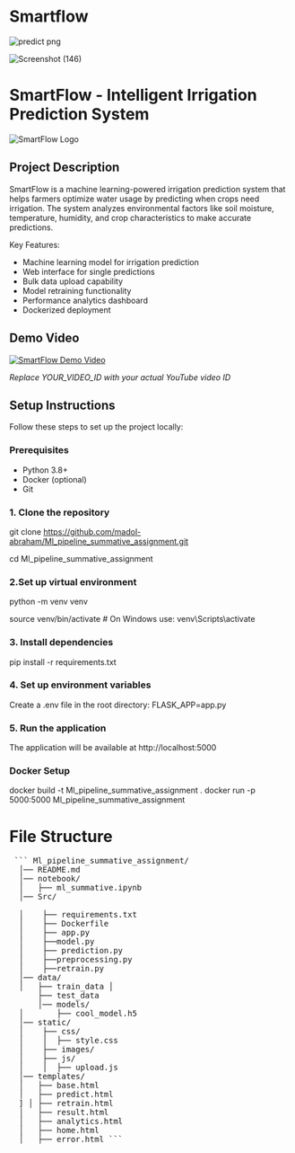 # Smartflow





![predict png](https://github.com/user-attachments/assets/85b8bb14-7f82-4a16-b702-6bdcc8095938)

![Screenshot (146)](https://github.com/user-attachments/assets/ed0207e0-e396-4e60-9807-ddb8e78aeb86)







# SmartFlow - Intelligent Irrigation Prediction System

![SmartFlow Logo](static/images/logo.png) <!-- Add your logo if available -->

## Project Description

SmartFlow is a machine learning-powered irrigation prediction system that helps farmers optimize water usage by predicting when crops need irrigation. The system analyzes environmental factors like soil moisture, temperature, humidity, and crop characteristics to make accurate predictions.

Key Features:
- Machine learning model for irrigation prediction
- Web interface for single predictions
- Bulk data upload capability
- Model retraining functionality
- Performance analytics dashboard
- Dockerized deployment

## Demo Video

[![SmartFlow Demo Video](https://img.youtube.com/vi/YOUR_VIDEO_ID/0.jpg)](https://www.youtube.com/watch?v=YOUR_VIDEO_ID)

*Replace YOUR_VIDEO_ID with your actual YouTube video ID*


## Setup Instructions

Follow these steps to set up the project locally:

### Prerequisites

- Python 3.8+
- Docker (optional)
- Git

### 1. Clone the repository

git clone https://github.com/madol-abraham/Ml_pipeline_summative_assignment.git

cd Ml_pipeline_summative_assignment 

### 2.Set up virtual environment
python -m venv venv

source venv/bin/activate  # On Windows use: venv\Scripts\activate

### 3. Install dependencies

pip install -r requirements.txt

### 4. Set up environment variables

Create a .env file in the root directory:
FLASK_APP=app.py

### 5. Run the application

The application will be available at http://localhost:5000

### Docker Setup

docker build -t Ml_pipeline_summative_assignment .
docker run -p 5000:5000 Ml_pipeline_summative_assignment



# File Structure

<pre> ``` Ml_pipeline_summative_assignment/
  │── README.md
  │── notebook/ 
  │   ├── ml_summative.ipynb 
  │── Src/ 
  
  │    ├── requirements.txt
  │    ├── Dockerfile 
  │    ├── app.py 
  │    ├──model.py 
  │    ├── prediction.py 
  │    ├──preprocessing.py 
  │    ├──retrain.py
  │── data/ 
  │   ├── train_data │
      ├── test_data 
      │── models/
  │       ├── cool_model.h5
  │── static/
  │    ├── css/ 
  │    │  ├── style.css 
  │    ├── images/ 
  │    ├── js/ 
  │    │  ├── upload.js
  │── templates/ 
  │   ├── base.html 
  │   ├── predict.html
  ] │ ├── retrain.html 
  │   ├── result.html
  │   ├── analytics.html 
  │   ├── home.html 
  │   ├── error.html ``` </pre>


    
   
